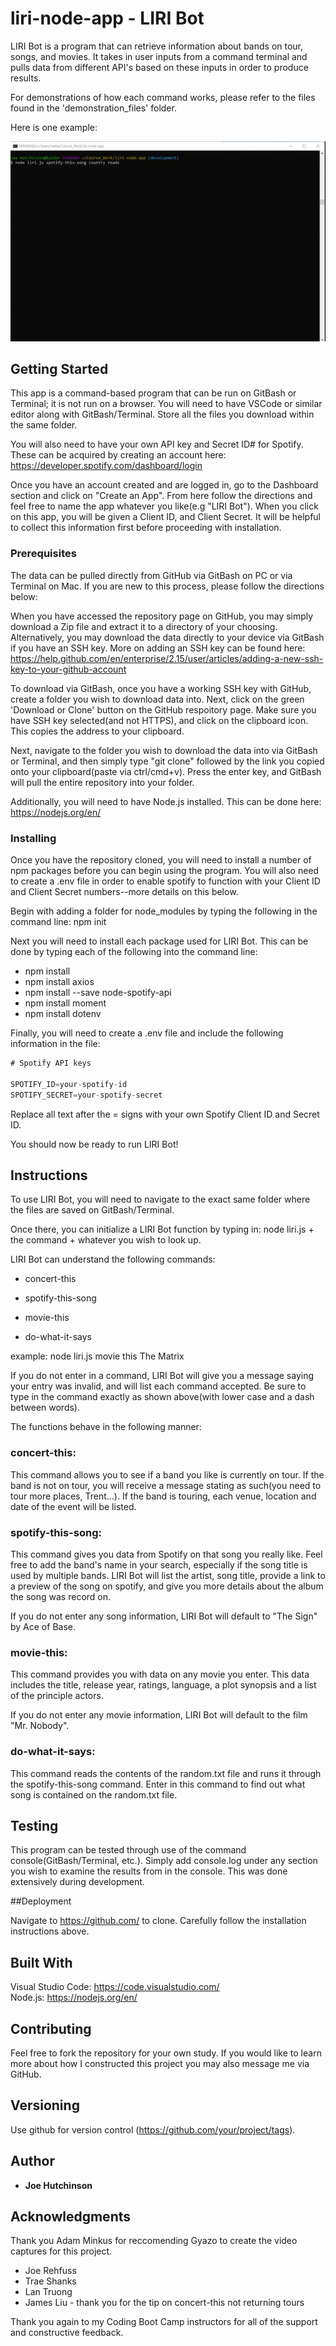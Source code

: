 # liri-node-app - LIRI Bot

LIRI Bot is a program that can retrieve information about bands on tour, songs, and movies.  It takes in user inputs from a command terminal and pulls data from different API's based on these inputs in order to produce results.

For demonstrations of how each command works, please refer to the files found in the 'demonstration_files' folder.

Here is one example:

![LIRI Bot Demo](demonstration_files/spotify_this_song.gif)


## Getting Started

This app is a command-based program that can be run on GitBash or Terminal; it is not run on a browser.  You will need to have VSCode or similar editor along with GitBash/Terminal.  Store all the files you download within the same folder.

You will also need to have your own API key and Secret ID# for Spotify.  These can be acquired by creating an account here: https://developer.spotify.com/dashboard/login

Once you have an account created and are logged in, go to the Dashboard section and click on "Create an App".  From here follow the directions and feel free to name the app whatever you like(e.g "LIRI Bot").  When you click on this app, you will be given a Client ID, and Client Secret.  It will be helpful to collect this information first before proceeding with installation.


### Prerequisites

The data can be pulled directly from GitHub via GitBash on PC or via Terminal on Mac.  If you are new to this process, please follow the directions below:

When you have accessed the repository page on GitHub, you may simply download a Zip file and extract it to a directory of your choosing.  Alternatively, you may download the data directly to your device via GitBash if you have an SSH key.  More on adding an SSH key can be found here: https://help.github.com/en/enterprise/2.15/user/articles/adding-a-new-ssh-key-to-your-github-account

To download via GitBash, once you have a working SSH key with GitHub, create a folder you wish to download data into.  Next, click on the green 'Download or Clone' button on the GitHub respoitory page.  Make sure you have SSH key selected(and not HTTPS), and click on the clipboard icon.  This copies the address to your clipboard.

Next, navigate to the folder you wish to download the data into via GitBash or Terminal, and then simply type "git clone" followed by the link you copied onto your clipboard(paste via ctrl/cmd+v).  Press the enter key, and GitBash will pull the entire repository into your folder.

Additionally, you will need to have Node.js installed.  This can be done here: https://nodejs.org/en/


### Installing

Once you have the repository cloned, you will need to install a number of npm packages before you can begin using the program.  You will also need to create a .env file in order to enable spotify to function with your Client ID and Client Secret numbers--more details on this below.

Begin with adding a folder for node_modules by typing the following in the command line: npm init

Next you will need to install each package used for LIRI Bot.  This can be done by typing each of the following into the command line:

* npm install
* npm install axios
* npm install --save node-spotify-api
* npm install moment
* npm install dotenv 

Finally, you will need to create a .env file and include the following information in the file:

```js
# Spotify API keys

SPOTIFY_ID=your-spotify-id
SPOTIFY_SECRET=your-spotify-secret

```

Replace all text after the = signs with your own Spotify Client ID and Secret ID.

You should now be ready to run LIRI Bot!


## Instructions

To use LIRI Bot, you will need to navigate to the exact same folder where the files are saved on GitBash/Terminal.  

Once there, you can initialize a LIRI Bot function by typing in: node liri.js + the command + whatever you wish to look up.

LIRI Bot can understand the following commands:

* concert-this

* spotify-this-song

* movie-this

* do-what-it-says

example: node liri.js movie this The Matrix

If you do not enter in a command, LIRI Bot will give you a message saying your entry was invalid, and will list each command accepted.  Be sure to type in the command exactly as shown above(with lower case and a dash between words).

The functions behave in the following manner:

### concert-this:
This command allows you to see if a band you like is currently on tour.  If the band is not on tour, you will receive a message stating as such(you need to tour more places, Trent...).  If the band is touring, each venue, location and date of the event will be listed. 

### spotify-this-song:

This command gives you data from Spotify on that song you really like.  Feel free to add the band's name in your search, especially if the song title is used by multiple bands.  LIRI Bot will list the artist, song title, provide a link to a preview of the song on spotify, and give you more details about the album the song was record on.

If you do not enter any song information, LIRI Bot will default to "The Sign" by Ace of Base.

### movie-this:

This command provides you with data on any movie you enter.  This data includes the title, release year, ratings, language, a plot synopsis and a list of the principle actors.

If you do not enter any movie information, LIRI Bot will default to the film "Mr. Nobody".

### do-what-it-says:

This command reads the contents of the random.txt file and runs it through the spotify-this-song command.  Enter in this command to find out what song is contained on the random.txt file.


## Testing

This program can be tested through use of the command console(GitBash/Terminal, etc.).  Simply add console.log under any section you wish to examine the results from in the console.  This was done extensively during development. 


##Deployment

Navigate to https://github.com/ to clone.  Carefully follow the installation instructions above.


## Built With

Visual Studio Code: https://code.visualstudio.com/  
Node.js: https://nodejs.org/en/


## Contributing

Feel free to fork the repository for your own study.  If you would like to learn more about how I constructed this project you may also message me via GitHub.


## Versioning

Use github for version control (https://github.com/your/project/tags).


## Author

* **Joe Hutchinson**


## Acknowledgments

Thank you Adam Minkus for reccomending Gyazo to create the video captures for this project.

* Joe Rehfuss
* Trae Shanks
* Lan Truong
* James Liu - thank you for the tip on concert-this not returning tours

Thank you again to my Coding Boot Camp instructors for all of the support and constructive feedback.